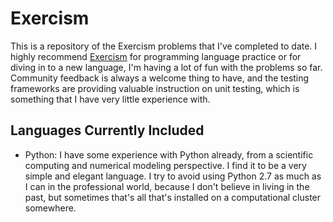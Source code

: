 # Exercism

This is a repository of the Exercism problems that I've completed to date. I highly recommend [Exercism](http://exercism.io/) for programming language practice or for diving in to a new language, I'm having a lot of fun with the problems so far. Community feedback is always a welcome thing to have, and the testing frameworks are providing valuable instruction on unit testing, which is something that I have very little experience with.

## Languages Currently Included

- Python: I have some experience with Python already, from a scientific computing and numerical modeling perspective. I find it to be a very simple and elegant language. I try to avoid using Python 2.7 as much as I can in the professional world, because I don't believe in living in the past, but sometimes that's all that's installed on a computational cluster somewhere.
